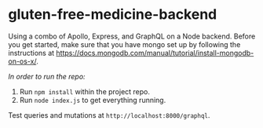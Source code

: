 # gluten-free-medicine-backend

Using a combo of Apollo, Express, and GraphQL on a Node backend. Before you get started, make sure that you have mongo set up
by following the instructions at https://docs.mongodb.com/manual/tutorial/install-mongodb-on-os-x/.

*In order to run the repo:*
1. Run `npm install` within the project repo.
2. Run `node index.js` to get everything running.

Test queries and mutations at `http://localhost:8000/graphql`.
